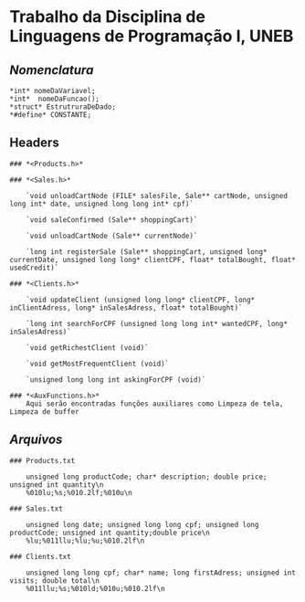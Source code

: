 # Trabalho da Disciplina de Linguagens de Programação I, UNEB

## *Nomenclatura*

    *int* nomeDaVariavel;
    *int*  nomeDaFuncao();
    *struct* EstrutruraDeDado;
    *#define* CONSTANTE;

## **Headers**

    ### *<Products.h>*

    ### *<Sales.h>*

        `void unloadCartNode (FILE* salesFile, Sale** cartNode, unsigned long int* date, unsigned long long int* cpf)`

        `void saleConfirmed (Sale** shoppingCart)`

        `void unloadCartNode (Sale** currentNode)`

        `long int registerSale (Sale** shoppingCart, unsigned long* currentDate, unsigned long long* clientCPF, float* totalBought, float* usedCredit)`

    ### *<Clients.h>*

        `void updateClient (unsigned long long* clientCPF, long* inClientAdress, long* inSalesAdress, float* totalBought)`

        `long int searchForCPF (unsigned long long int* wantedCPF, long* inSalesAdress)`

        `void getRichestClient (void)`

        `void getMostFrequentClient (void)`

        `unsigned long long int askingForCPF (void)`

    ### *<AuxFunctions.h>*
        Aqui serão encontradas funções auxiliares como Limpeza de tela, Limpeza de buffer

## *Arquivos*

    ### Products.txt

        unsigned long productCode; char* description; double price; unsigned int quantity\n
        %010lu;%s;%010.2lf;%010u\n

    ### Sales.txt

        unsigned long date; unsigned long long cpf; unsigned long productCode; unsigned int quantity;double price\n
        %lu;%011llu;%lu;%u;%010.2lf\n
      
    ### Clients.txt

        unsigned long long cpf; char* name; long firstAdress; unsigned int visits; double total\n
        %011llu;%s;%010ld;%010u;%010.2lf\n
